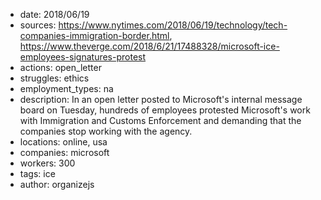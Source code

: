 - date: 2018/06/19
- sources: https://www.nytimes.com/2018/06/19/technology/tech-companies-immigration-border.html, https://www.theverge.com/2018/6/21/17488328/microsoft-ice-employees-signatures-protest
- actions: open_letter
- struggles: ethics
- employment_types: na
- description: In an open letter posted to Microsoft's internal message board on Tuesday, hundreds of employees protested Microsoft's work with Immigration and Customs Enforcement and demanding that the companies stop working with the agency.
- locations: online, usa
- companies: microsoft
- workers: 300
- tags: ice
- author: organizejs
